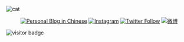 ![cat](https://cjup.github.io/assets/catplay.gif)

<p align="center">
 <a href="https://huzizi.com"><img src="https://img.shields.io/website?color=34a853&label=Blog&style=for-the-badge&up_message=huzizi.com&url=https%3A%2F%2Fhuzizi.com%2F" alt="Personal Blog in Chinese" /></a>
 <a href="https://instagram.com/CJUpUp"><img src="https://img.shields.io/website?color=4285f4&label=Instagram&style=for-the-badge&up_message=@CJUpUp&url=https%3A%2F%2Fwww.instagram.com%2FCJUpUp%2F" alt="Instagram" /></a>
 <a href="https://twitter.com/CJUpUp"><img src="https://img.shields.io/website?color=%23ea4335%20&label=twitter&style=for-the-badge&up_message=@CJUpUp&url=https%3A%2F%2Ftwitter.com%2FCJUpUp" alt="Twitter Follow" /></a>
 <a href="https://weibo.com/cojis"><img src="https://img.shields.io/website?color=fbbc05&label=Weibo&style=for-the-badge&up_message=@%E8%83%A1%E8%87%AA%E8%87%AA&url=https%3A%2F%2Fweibo.com%2Fcojis" alt="微博" /></a>
</p>

![visitor badge](https://visitor-badge.laobi.icu/badge?page_id=heyrock.heyrock)


<!--
- 🔭 I’m currently working on ...
- 🌱 I’m currently learning ...
- 👯 I’m looking to collaborate on ...
- 🤔 I’m looking for help with ...
- 💬 Ask me about ...
- 📫 How to reach me: ...
- 😄 Pronouns: ...
- ⚡ Fun fact: ...
-->
